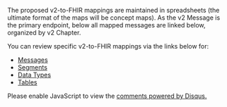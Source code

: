 The proposed v2-to-FHIR mappings are maintained in spreadsheets (the ultimate format of the maps will be concept maps).
As the v2 Message is the primary endpoint, below all mapped messages are linked below, organized by v2 Chapter.

You can review specific v2-to-FHIR mappings via the links below for:

* [Messages](message_maps.html)
* [Segments](segment_maps.html)
* [Data Types](datatype_maps.html)
* [Tables](coding_system_maps.html)

<div id="disqus_thread"></div>
<script>
var disqus_config = function () {
this.page.url = "http://build.fhir.org.hl7/v2-to-fhir/branches/master/mapping_outputs.html"; // Replace PAGE_URL with your page's canonical URL variable
this.page.identifier = this.page.url.substring(this.page.url.lastIndexOf("/")+1, this.page.url.lastIndexOf(".")); // Replace PAGE_IDENTIFIER with your page's unique identifier variable
};
(function() { // DON'T EDIT BELOW THIS LINE
var d = document, s = d.createElement('script');
s.src = 'https://v2-to-fhir.disqus.com/embed.js';
s.setAttribute('data-timestamp', +new Date());
(d.head || d.body).appendChild(s);
})();
</script>
<noscript>Please enable JavaScript to view the <a href="https://disqus.com/?ref_noscript">comments powered by Disqus.</a></noscript>